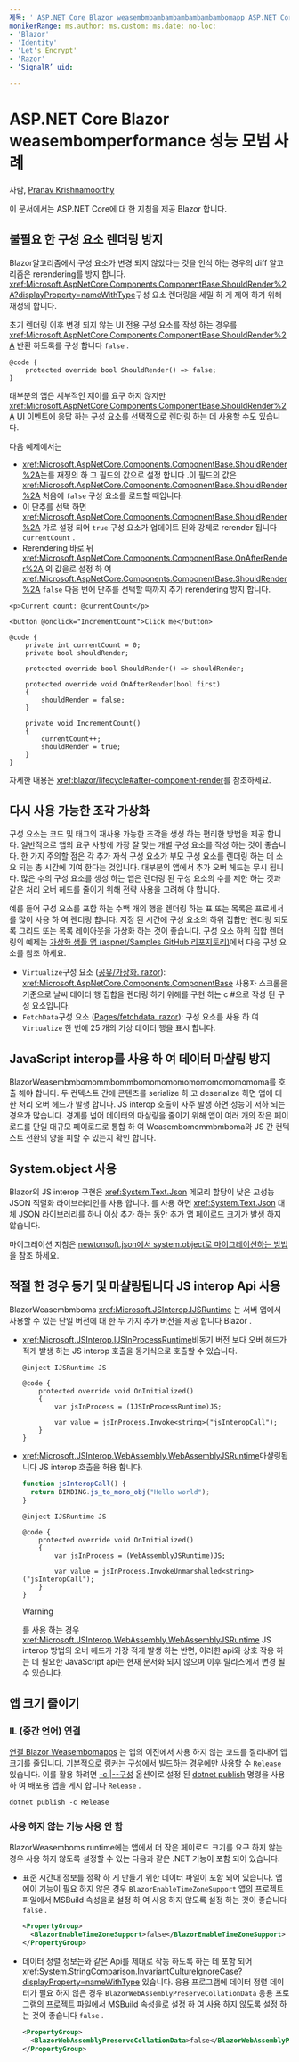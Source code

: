 ```yaml
---
제목: ' ASP.NET Core Blazor weasembmbambambambambambambomapp ASP.NET Core의 성능을 향상 Blazor 하 고 일반적인 성능 문제를 방지 하기 위한 팁 ' 작성자: 설명: ' 팁
monikerRange: ms.author: ms.custom: ms.date: no-loc:
- 'Blazor'
- 'Identity'
- 'Let's Encrypt'
- 'Razor'
- ‘SignalR’ uid: 

---
```

# <a name="aspnet-core-blazor-webassembly-performance-best-practices"></a>ASP.NET Core Blazor weasembomperformance 성능 모범 사례

사람, [Pranav Krishnamoorthy](https://github.com/pranavkm)

이 문서에서는 ASP.NET Core에 대 한 지침을 제공 Blazor 합니다.

## <a name="avoid-unnecessary-component-renders"></a>불필요 한 구성 요소 렌더링 방지

Blazor알고리즘에서 구성 요소가 변경 되지 않았다는 것을 인식 하는 경우의 diff 알고리즘은 rerendering를 방지 합니다. <xref:Microsoft.AspNetCore.Components.ComponentBase.ShouldRender%2A?displayProperty=nameWithType>구성 요소 렌더링을 세밀 하 게 제어 하기 위해 재정의 합니다.

초기 렌더링 이후 변경 되지 않는 UI 전용 구성 요소를 작성 하는 경우를 <xref:Microsoft.AspNetCore.Components.ComponentBase.ShouldRender%2A> 반환 하도록를 구성 합니다 `false` .

```razor
@code {
    protected override bool ShouldRender() => false;
}
```

대부분의 앱은 세부적인 제어를 요구 하지 않지만 <xref:Microsoft.AspNetCore.Components.ComponentBase.ShouldRender%2A> UI 이벤트에 응답 하는 구성 요소를 선택적으로 렌더링 하는 데 사용할 수도 있습니다.

다음 예제에서는

* <xref:Microsoft.AspNetCore.Components.ComponentBase.ShouldRender%2A>는를 재정의 하 고 필드의 값으로 설정 합니다 .이 필드의 값은 <xref:Microsoft.AspNetCore.Components.ComponentBase.ShouldRender%2A> 처음에 `false` 구성 요소를 로드할 때입니다.
* 이 단추를 선택 하면 <xref:Microsoft.AspNetCore.Components.ComponentBase.ShouldRender%2A> 가로 설정 되어 `true` 구성 요소가 업데이트 된와 강제로 rerender 됩니다 `currentCount` .
* Rerendering 바로 뒤 <xref:Microsoft.AspNetCore.Components.ComponentBase.OnAfterRender%2A> 의 값을로 설정 하 여 <xref:Microsoft.AspNetCore.Components.ComponentBase.ShouldRender%2A> `false` 다음 번에 단추를 선택할 때까지 추가 rerendering 방지 합니다.

```razor
<p>Current count: @currentCount</p>

<button @onclick="IncrementCount">Click me</button>

@code {
    private int currentCount = 0;
    private bool shouldRender;

    protected override bool ShouldRender() => shouldRender;

    protected override void OnAfterRender(bool first)
    {
        shouldRender = false;
    }

    private void IncrementCount()
    {
        currentCount++;
        shouldRender = true;
    }
}
```

자세한 내용은 <xref:blazor/lifecycle#after-component-render>를 참조하세요.

## <a name="virtualize-re-usable-fragments"></a>다시 사용 가능한 조각 가상화

구성 요소는 코드 및 태그의 재사용 가능한 조각을 생성 하는 편리한 방법을 제공 합니다. 일반적으로 앱의 요구 사항에 가장 잘 맞는 개별 구성 요소를 작성 하는 것이 좋습니다. 한 가지 주의할 점은 각 추가 자식 구성 요소가 부모 구성 요소를 렌더링 하는 데 소요 되는 총 시간에 기여 한다는 것입니다. 대부분의 앱에서 추가 오버 헤드는 무시 됩니다. 많은 수의 구성 요소를 생성 하는 앱은 렌더링 된 구성 요소의 수를 제한 하는 것과 같은 처리 오버 헤드를 줄이기 위해 전략 사용을 고려해 야 합니다.

예를 들어 구성 요소를 포함 하는 수백 개의 행을 렌더링 하는 표 또는 목록은 프로세서를 많이 사용 하 여 렌더링 합니다. 지정 된 시간에 구성 요소의 하위 집합만 렌더링 되도록 그리드 또는 목록 레이아웃을 가상화 하는 것이 좋습니다. 구성 요소 하위 집합 렌더링의 예제는 [가상화 샘플 앱 (aspnet/Samples GitHub 리포지토리)](https://github.com/aspnet/samples/tree/master/samples/aspnetcore/blazor/Virtualization)에서 다음 구성 요소를 참조 하세요.

* `Virtualize`구성 요소 ([공유/가상화. razor](https://github.com/aspnet/samples/blob/master/samples/aspnetcore/blazor/Virtualization/Shared/Virtualize.cs)): <xref:Microsoft.AspNetCore.Components.ComponentBase> 사용자 스크롤을 기준으로 날씨 데이터 행 집합을 렌더링 하기 위해를 구현 하는 c #으로 작성 된 구성 요소입니다.
* `FetchData`구성 요소 ([Pages/fetchdata. razor](https://github.com/aspnet/samples/blob/master/samples/aspnetcore/blazor/Virtualization/Pages/FetchData.razor)): 구성 요소를 사용 하 여 `Virtualize` 한 번에 25 개의 기상 데이터 행을 표시 합니다.

## <a name="avoid-javascript-interop-to-marshal-data"></a>JavaScript interop를 사용 하 여 데이터 마샬링 방지

BlazorWeasembmbomommbommbomomomomomomomomomomoma를 호출 해야 합니다. 두 컨텍스트 간에 콘텐츠를 serialize 하 고 deserialize 하면 앱에 대 한 처리 오버 헤드가 발생 합니다. JS interop 호출이 자주 발생 하면 성능이 저하 되는 경우가 많습니다. 경계를 넘어 데이터의 마샬링을 줄이기 위해 앱이 여러 개의 작은 페이로드를 단일 대규모 페이로드로 통합 하 여 Weasembomommbmboma와 JS 간 컨텍스트 전환의 양을 피할 수 있는지 확인 합니다.

## <a name="use-systemtextjson"></a>System.object 사용

Blazor의 JS interop 구현은 <xref:System.Text.Json> 메모리 할당이 낮은 고성능 JSON 직렬화 라이브러리인를 사용 합니다. 를 사용 하면 <xref:System.Text.Json> 대체 JSON 라이브러리를 하나 이상 추가 하는 동안 추가 앱 페이로드 크기가 발생 하지 않습니다.

마이그레이션 지침은 [newtonsoft.json에서 system.object로 마이그레이션하는 방법](/dotnet/standard/serialization/system-text-json-migrate-from-newtonsoft-how-to)을 참조 하세요.

## <a name="use-synchronous-and-unmarshalled-js-interop-apis-where-appropriate"></a>적절 한 경우 동기 및 마샬링됩니다 JS interop Api 사용

BlazorWeasembmboma <xref:Microsoft.JSInterop.IJSRuntime> 는 서버 앱에서 사용할 수 있는 단일 버전에 대 한 두 가지 추가 버전을 제공 합니다 Blazor .

* <xref:Microsoft.JSInterop.IJSInProcessRuntime>비동기 버전 보다 오버 헤드가 적게 발생 하는 JS interop 호출을 동기식으로 호출할 수 있습니다.

  ```razor
  @inject IJSRuntime JS

  @code {
      protected override void OnInitialized()
      {
          var jsInProcess = (IJSInProcessRuntime)JS;

          var value = jsInProcess.Invoke<string>("jsInteropCall");
      }
  }
  ```

* <xref:Microsoft.JSInterop.WebAssembly.WebAssemblyJSRuntime>마샬링됩니다 JS interop 호출을 허용 합니다.

  ```javascript
  function jsInteropCall() {
    return BINDING.js_to_mono_obj("Hello world");
  }
  ```

  ```razor
  @inject IJSRuntime JS

  @code {
      protected override void OnInitialized()
      {
          var jsInProcess = (WebAssemblyJSRuntime)JS;

          var value = jsInProcess.InvokeUnmarshalled<string>("jsInteropCall");
      }
  }
  ```

  > [!WARNING]
  > 를 사용 하는 경우 <xref:Microsoft.JSInterop.WebAssembly.WebAssemblyJSRuntime> JS interop 방법의 오버 헤드가 가장 적게 발생 하는 반면, 이러한 api와 상호 작용 하는 데 필요한 JavaScript api는 현재 문서화 되지 않으며 이후 릴리스에서 변경 될 수 있습니다.

## <a name="reduce-app-size"></a>앱 크기 줄이기

### <a name="intermediate-language-il-linking"></a>IL (중간 언어) 연결

[연결 Blazor Weasembomapps](xref:host-and-deploy/blazor/configure-linker) 는 앱의 이진에서 사용 하지 않는 코드를 잘라내어 앱 크기를 줄입니다. 기본적으로 링커는 구성에서 빌드하는 경우에만 사용할 수 `Release` 있습니다. 이를 활용 하려면 [-c |--구성](/dotnet/core/tools/dotnet-publish#options) 옵션이로 설정 된 [dotnet publish](/dotnet/core/tools/dotnet-publish) 명령을 사용 하 여 배포용 앱을 게시 합니다 `Release` .

```dotnetcli
dotnet publish -c Release
```

### <a name="disable-unused-features"></a>사용 하지 않는 기능 사용 안 함

BlazorWeasemboms runtime에는 앱에서 더 작은 페이로드 크기를 요구 하지 않는 경우 사용 하지 않도록 설정할 수 있는 다음과 같은 .NET 기능이 포함 되어 있습니다.

* 표준 시간대 정보를 정확 하 게 만들기 위한 데이터 파일이 포함 되어 있습니다. 앱에이 기능이 필요 하지 않은 경우 `BlazorEnableTimeZoneSupport` 앱의 프로젝트 파일에서 MSBuild 속성을로 설정 하 여 사용 하지 않도록 설정 하는 것이 좋습니다 `false` .

  ```xml
  <PropertyGroup>
    <BlazorEnableTimeZoneSupport>false</BlazorEnableTimeZoneSupport>
  </PropertyGroup>
  ```

* 데이터 정렬 정보는와 같은 Api를 제대로 작동 하도록 하는 데 포함 되어 <xref:System.StringComparison.InvariantCultureIgnoreCase?displayProperty=nameWithType> 있습니다. 응용 프로그램에 데이터 정렬 데이터가 필요 하지 않은 경우 `BlazorWebAssemblyPreserveCollationData` 응용 프로그램의 프로젝트 파일에서 MSBuild 속성을로 설정 하 여 사용 하지 않도록 설정 하는 것이 좋습니다 `false` .

  ```xml
  <PropertyGroup>
    <BlazorWebAssemblyPreserveCollationData>false</BlazorWebAssemblyPreserveCollationData>
  </PropertyGroup>
  ```
